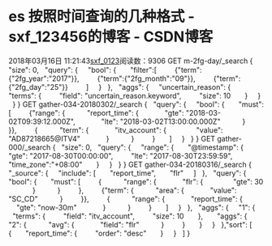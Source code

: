 # es  按照时间查询的几种格式 - sxf_123456的博客 - CSDN博客
2018年03月16日 11:21:43[sxf_0123](https://me.csdn.net/sxf_123456)阅读数：9306
                GET m-2fg-day/_search
{
  "size": 0,
  "query": {
    "bool": {
      "filter":[
        {"term":{"2fg_year":"2017"}},
        {"term":{"2fg_month":"09"}},
        {"term":{"2fg_day":"25"}}
        ]
    }
  },
  "aggs": {
    "uncertain_reason": {
      "terms": {
        "field": "uncertain_reason.keyword",
        "size": 10
      }
    }
  }
}
GET gather-034-20180302/_search
{
  "query": {
    "bool": {
      "must": [
        {"range": {
          "report_time": {
            "gte": "2018-03-02T09:39:12.000Z",
            "lte": "2018-03-02T13:00:00.000Z"
          }
        }},
        {
          "term": {
            "itv_account": {
              "value": "AD87218665@ITV4"
            }
          }
        }
      ]
    }
  }
}
GET gather-000/_search
{
  "size": 0,
  "query": {
    "range": {
      "@timestamp": {
        "gte": "2017-08-30T00:00:00",
        "lte": "2017-08-30T23:59:59",
        "time_zone":"+08:00"
      }
    }
  }
}
GET gather-034-20180316/_search
{
    "_source": {
    "include": [
      "report_time",
      "flr"
    ]
  },
  "query": {
    "bool": {
      "must": [
        {
          "range": {
            "flr": {
              "gte": 30
            }
          }
        },
        {"term": {
          "area": {
            "value": "SC_CD"
          }
        }},
        {
          "range": {
            "report_time": {
              "gte": "now-30m"
            }
          }
        }
      ]
    }
  },
  "aggs": {
    "1": {
      "terms": {
        "field": "itv_account",
        "size": 10
      },
      "aggs": {
        "2": {
          "avg": {
            "field": "flr"
          }
        }
      }
    }
  },"sort": [
    {
      "report_time": {
        "order": "desc"
      }
    }
  ]
}
